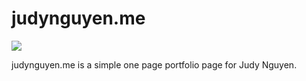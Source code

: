 judynguyen.me
=============
[![](http://http://i.imgur.com/N817UYD.png)](http://judynguyen.me/)

judynguyen.me is a simple one page portfolio page for Judy Nguyen.
